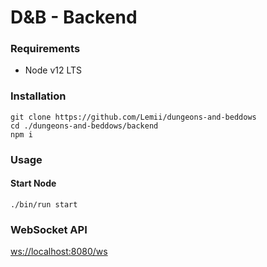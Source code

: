 # D&B - Backend

### Requirements

- Node v12 LTS

### Installation

```
git clone https://github.com/Lemii/dungeons-and-beddows
cd ./dungeons-and-beddows/backend
npm i
```

### Usage

#### Start Node

```
./bin/run start
```

### WebSocket API

[ws://localhost:8080/ws](ws://localhost:8080/ws)
